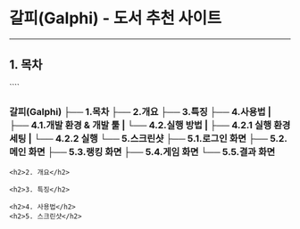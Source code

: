 # 갈피(Galphi) - 도서 추천 사이트
<hr/>
<h2>1. 목차</h2>
````
<h3>
갈피(Galphi)  
├── 1.목차  
├── 2.개요  
├── 3.특징  
├── 4.사용법  
|   ├── 4.1.개발 환경 & 개발 툴  
|   └── 4.2.실행 방법  
|       ├── 4.2.1 실행 환경 세팅  
|       └── 4.2.2 실행  
└── 5.스크린샷  
    ├── 5.1.로그인 화면  
    ├── 5.2.메인 화면  
    ├── 5.3.랭킹 화면  
    ├── 5.4.게임 화면  
    └── 5.5.결과 화면 
</h3>

````
<h2>2. 개요</h2>

<h2>3. 특징</h2>

<h2>4. 사용법</h2>
<h2>5. 스크린샷</h2>
